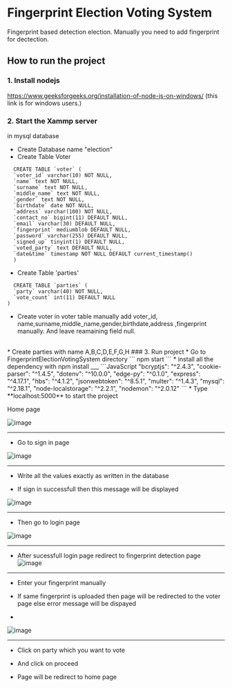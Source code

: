 # Fingerprint Election Voting System
Fingerprint based detection election. Manually you need to add fingerprint for dectection.

## How to run the project
### 1. Install nodejs 
https://www.geeksforgeeks.org/installation-of-node-js-on-windows/
(this link is for windows users.)
### 2. Start the Xammp  server
in mysql database 
* Create Database name "election"
* Create Table Voter
``` mysql
  CREATE TABLE `voter` (
  `voter_id` varchar(10) NOT NULL,
  `name` text NOT NULL,
  `surname` text NOT NULL,
  `middle_name` text NOT NULL,
  `gender` text NOT NULL,
  `birthdate` date NOT NULL,
  `address` varchar(100) NOT NULL,
  `contact_no` bigint(11) DEFAULT NULL,
  `email` varchar(30) DEFAULT NULL,
  `fingerprint` mediumblob DEFAULT NULL,
  `password` varchar(255) DEFAULT NULL,
  `signed_up` tinyint(1) DEFAULT NULL,
  `voted_party` text DEFAULT NULL,
  `date&time` timestamp NOT NULL DEFAULT current_timestamp()
  )
``` 
* Create Table  'parties'
``` mysql
  CREATE TABLE `parties` (
  `party` varchar(40) NOT NULL,
  `vote_count` int(11) DEFAULT NULL
) 
```
* Create voter in voter table manually add voter_id, name,surname,middle_name,gender,birthdate,address ,fingerprint manually. And leave reamaining field null.
<br/>
* Create parties with name A,B,C,D,E,F,G,H
### 3. Run project 
* Go to FingerprintElectionVotingSystem directory
```
npm start
```
* install all the dependency with npm install ___
  ```JavaScript
    "bcryptjs": "^2.4.3",
    "cookie-parser": "^1.4.5",
    "dotenv": "^10.0.0",
    "edge-py": "^0.1.0",
    "express": "^4.17.1",
    "hbs": "^4.1.2",
    "jsonwebtoken": "^8.5.1",
    "multer": "^1.4.3",
    "mysql": "^2.18.1",
    "node-localstorage": "^2.2.1",
    "nodemon": "^2.0.12"
   ```
* Type **localhost:5000** to start the project<br/>

 Home page<br/>

 ![image](https://user-images.githubusercontent.com/63836638/137672609-6906bb06-0c1d-4a64-845a-20845c7d9ec3.png)<br/>
 ***
 * Go to sign in page</br>
 
 ![image](https://user-images.githubusercontent.com/63836638/137672669-eb9f0a7a-7d11-4e27-8b16-daa6b26616c7.png)<br/>
 ***
 * Write all the values exactly as written in the database<br/>
 
 * If sign in successfull then this message will be displayed<br/>
 
 ![image](https://user-images.githubusercontent.com/63836638/137672965-1a4f9f7e-e498-4178-93a6-1d9957feaf23.png)<br/>
 ***
* Then go to login page<br/>

![image](https://user-images.githubusercontent.com/63836638/137673055-413b26c9-a147-460b-8d99-cfafdc20fbc0.png)<br/>
***
* After sucessfull login page redirect to fingerprint detection page<br/>
![image](https://user-images.githubusercontent.com/63836638/137674143-8edb4bf3-535a-4a02-b0fe-e6641b13b20e.png)<br/>
***
* Enter your fingerprint manually</br>

* If same fingerprint is uploaded then page will be redirected to the voter page else error message will be dispayed<br/>
* 
![image](https://user-images.githubusercontent.com/63836638/137673390-ba76be32-16ee-46e0-a0ee-590aa97eaf3a.png)<br/>
***
* Click on party which you want to vote <br/>

* And click on proceed<br/>
* Page will be redirect to home page
